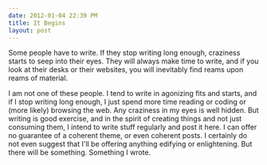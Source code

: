 ```yaml
---
date: 2012-01-04 22:39 PM
title: It Begins
layout: post
---
```


Some people have to write. If they stop writing long enough, craziness
starts to seep into their eyes. They will always make time to write, and
if you look at their desks or their websites, you will inevitably find
reams upon reams of material.

I am not one of these people. I tend to write in agonizing fits and
starts, and if I stop writing long enough, I just spend more time
reading or coding or (more likely) browsing the web. Any craziness in my
eyes is well hidden. But writing is good exercise, and in the spirit of
creating things and not just consuming them, I intend to write stuff
regularly and post it here. I can offer no guarantee of a coherent
theme, or even coherent posts. I certainly do not even suggest that I'll
be offering anything edifying or enlightening. But there will be
something. Something I wrote.
